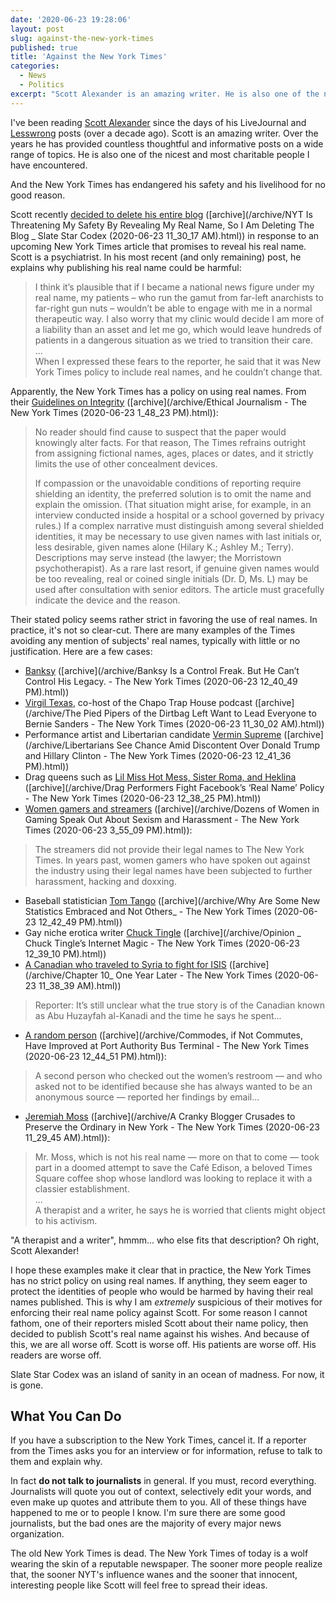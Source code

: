 ```yaml
---
date: '2020-06-23 19:28:06'
layout: post
slug: against-the-new-york-times
published: true
title: 'Against the New York Times'
categories:
  - News
  - Politics
excerpt: "Scott Alexander is an amazing writer. He is also one of the nicest and most charitable people I have encountered. And the New York Times has endangered his safety & his livelihood for no good reason."
---
```


I've been reading [Scott Alexander](https://slatestarcodex.com/) since the days of his LiveJournal and [Lesswrong](https://www.lesswrong.com/) posts (over a decade ago). Scott is an amazing writer. Over the years he has provided countless thoughtful and informative posts on a wide range of topics. He is also one of the nicest and most charitable people I have encountered.

And the New York Times has endangered his safety and his livelihood for no good reason.

Scott recently [decided to delete his entire blog](https://slatestarcodex.com/2020/06/22/nyt-is-threatening-my-safety-by-revealing-my-real-name-so-i-am-deleting-the-blog/) ([archive](/archive/NYT Is Threatening My Safety By Revealing My Real Name, So I Am Deleting The Blog _ Slate Star Codex (2020-06-23 11_30_17 AM).html)) in response to an upcoming New York Times article that promises to reveal his real name. Scott is a psychiatrist. In his most recent (and only remaining) post, he explains why publishing his real name could be harmful:

> I think it’s plausible that if I became a national news figure under my real name, my patients – who run the gamut from far-left anarchists to far-right gun nuts – wouldn’t be able to engage with me in a normal therapeutic way. I also worry that my clinic would decide I am more of a liability than an asset and let me go, which would leave hundreds of patients in a dangerous situation as we tried to transition their care.  
> ...  
> When I expressed these fears to the reporter, he said that it was New York Times policy to include real names, and he couldn’t change that.

Apparently, the New York Times has a policy on using real names. From their [Guidelines on Integrity](https://www.nytimes.com/editorial-standards/guidelines-on-integrity.html) ([archive](/archive/Ethical Journalism - The New York Times (2020-06-23 1_48_23 PM).html)):

> No reader should find cause to suspect that the paper would knowingly alter facts. For that reason, The Times refrains outright from assigning fictional names, ages, places or dates, and it strictly limits the use of other concealment devices.  
>  
> If compassion or the unavoidable conditions of reporting require shielding an identity, the preferred solution is to omit the name and explain the omission. (That situation might arise, for example, in an interview conducted inside a hospital or a school governed by privacy rules.) If a complex narrative must distinguish among several shielded identities, it may be necessary to use given names with last initials or, less desirable, given names alone (Hilary K.; Ashley M.; Terry). Descriptions may serve instead (the lawyer; the Morristown psychotherapist). As a rare last resort, if genuine given names would be too revealing, real or coined single initials (Dr. D, Ms. L) may be used after consultation with senior editors. The article must gracefully indicate the device and the reason.

Their stated policy seems rather strict in favoring the use of real names. In practice, it's not so clear-cut. There are many examples of the Times avoiding any mention of subjects' real names, typically with little or no justification. Here are a few cases:

- [Banksy](https://www.nytimes.com/2020/02/05/arts/design/banksy-legacy.html) ([archive](/archive/Banksy Is a Control Freak. But He Can’t Control His Legacy. - The New York Times (2020-06-23 12_40_49 PM).html))
- [Virgil Texas](https://www.nytimes.com/2020/02/29/us/politics/bernie-sanders-chapo-trap-house.html), co-host of the Chapo Trap House podcast ([archive](/archive/The Pied Pipers of the Dirtbag Left Want to Lead Everyone to Bernie Sanders - The New York Times (2020-06-23 11_30_02 AM).html))
- Performance artist and Libertarian candidate [Vermin Supreme](https://www.nytimes.com/2016/05/30/us/politics/libertarians-see-chance-amid-discontent-over-donald-trump-and-hillary-clinton.html) ([archive](/archive/Libertarians See Chance Amid Discontent Over Donald Trump and Hillary Clinton - The New York Times (2020-06-23 12_41_36 PM).html))
- Drag queens such as [Lil Miss Hot Mess, Sister Roma, and Heklina](https://www.nytimes.com/2014/09/25/fashion/drag-performers-fight-facebooks-real-name-policy.html) ([archive](/archive/Drag Performers Fight Facebook’s ‘Real Name’ Policy - The New York Times (2020-06-23 12_38_25 PM).html))
- [Women gamers and streamers](https://www.nytimes.com/2020/06/23/style/women-gaming-streaming-harassment-sexism-twitch.html) ([archive](/archive/Dozens of Women in Gaming Speak Out About Sexism and Harassment - The New York Times (2020-06-23 3_55_09 PM).html)):

> The streamers did not provide their legal names to The New York Times. In years past, women gamers who have spoken out against the industry using their legal names have been subjected to further harassment, hacking and doxxing.

- Baseball statistician [Tom Tango](https://www.nytimes.com/2017/08/29/magazine/why-are-some-new-statistics-embraced-and-not-others.html) ([archive](/archive/Why Are Some New Statistics Embraced and Not Others_ - The New York Times (2020-06-23 12_42_49 PM).html))
- Gay niche erotica writer [Chuck Tingle](https://www.nytimes.com/2016/11/22/opinion/chuck-tingles-internet-magic.html) ([archive](/archive/Opinion _ Chuck Tingle’s Internet Magic - The New York Times (2020-06-23 12_39_10 PM).html))
- [A Canadian who traveled to Syria to fight for ISIS](https://www.nytimes.com/2018/09/20/podcasts/caliphate-transcript-chapter-ten-one-year-later.html) ([archive](/archive/Chapter 10_ One Year Later - The New York Times (2020-06-23 11_38_39 AM).html))

> Reporter: It’s still unclear what the true story is of the Canadian known as Abu Huzayfah al-Kanadi and the time he says he spent...

- [A random person](https://www.nytimes.com/2015/02/25/nyregion/commodes-if-not-commutes-have-improved-at-port-authority-bus-terminal.html) ([archive](/archive/Commodes, if Not Commutes, Have Improved at Port Authority Bus Terminal - The New York Times (2020-06-23 12_44_51 PM).html)):

> A second person who checked out the women’s restroom — and who asked not to be identified because she has always wanted to be an anonymous source — reported her findings by email...

- [Jeremiah Moss](https://www.nytimes.com/2015/04/05/nyregion/a-cranky-blogger-crusades-to-preserve-the-ordinary-in-new-york.html) ([archive](/archive/A Cranky Blogger Crusades to Preserve the Ordinary in New York - The New York Times (2020-06-23 11_29_45 AM).html)):

> Mr. Moss, which is not his real name — more on that to come — took part in a doomed attempt to save the Café Edison, a beloved Times Square coffee shop whose landlord was looking to replace it with a classier establishment.  
> ...  
> A therapist and a writer, he says he is worried that clients might object to his activism.

"A therapist and a writer", hmmm... who else fits that description? Oh right, Scott Alexander!

I hope these examples make it clear that in practice, the New York Times has no strict policy on using real names. If anything, they seem eager to protect the identities of people who would be harmed by having their real names published. This is why I am *extremely* suspicious of their motives for enforcing their real name policy against Scott. For some reason I cannot fathom, one of their reporters misled Scott about their name policy, then decided to publish Scott's real name against his wishes. And because of this, we are all worse off. Scott is worse off. His patients are worse off. His readers are worse off.

Slate Star Codex was an island of sanity in an ocean of madness. For now, it is gone.


## What You Can Do

If you have a subscription to the New York Times, cancel it. If a reporter from the Times asks you for an interview or for information, refuse to talk to them and explain why.

In fact **do not talk to journalists** in general. If you must, record everything. Journalists will quote you out of context, selectively edit your words, and even make up quotes and attribute them to you. All of these things have happened to me or to people I know. I'm sure there are some good journalists, but the bad ones are the majority of every major news organization.

The old New York Times is dead. The New York Times of today is a wolf wearing the skin of a reputable newspaper. The sooner more people realize that, the sooner NYT's influence wanes and the sooner that innocent, interesting people like Scott will feel free to spread their ideas.
